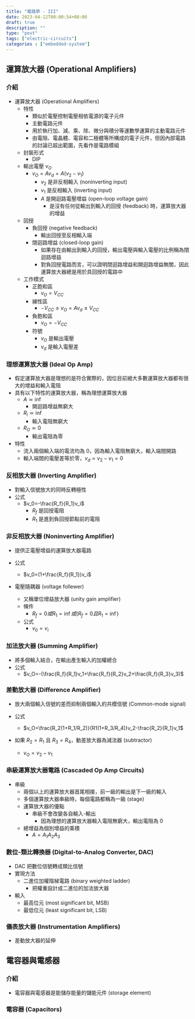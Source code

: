 ```yaml
---
title: "電路學 - III"
date: 2023-04-12T00:00:54+08:00
draft: true
description: ""
type: "post"
tags: ["electric-circuits"]
categories : ["embedded-system"]
---
```


## 運算放大器 (Operational Amplifiers)

### 介紹
- 運算放大器 (Operational Amplifiers)
    - 特性
        - 類似於電壓控制電壓相依電源的電子元件
        - 主動電路元件
        - 用於執行加、減、乘、除、微分與積分等運數學運算的主動電路元件
        - 由電阻、電晶體、電容和二極體等所構成的電子元件，但因內部電路的討論已超出範圍，先看作是電路模組
    - 封裝形式
        - DIP
    - 輸出電壓 $v_O$
        - $v_O=Av_d=A(v_2-v_1)$
            - $v_2$ 是非反相輸入 (noninverting input)
            - $v_1$ 是反相輸入  (inverting input)
            - $A$ 是開迴路電壓增益 (open-loop voltage gain)
                - 是沒有任何從輸出到輸入的回授 (feedback) 時，運算放大器的增益
    - 回授
        - 負回授 (negative feedback)
            - 輸出回授至反相輸入端
        - 閉迴路增益 (closed-loop gain)
            - 如果存在由輸出到輸入的回授，輸出電壓與輸入電壓的比例稱為閉迴路增益
            - 對負回授電路而言，可以證明閉迴路增益和開迴路增益無關，因此運算放大器總是用於具回授的電路中
    - 工作模式
        - 正飽和區
            - $v_O=V_{CC}$
        - 線性區
            - $-V_{CC} \leq v_O = Av_d \leq V_{CC}$
        - 負飽和區
            - $v_O=-V_{CC}$
        - 符號
            - $v_O$ 是輸出電壓
            - $v_d$ 是輸入電壓差

### 理想運算放大器 (Ideal Op Amp)

- 假定運算放大器是理想的是符合實際的，因位目前絕大多數運算放大器都有很大的增益和輸入電阻
- 具有以下特性的運算放大器，稱為理想運算放大器
    - $A \simeq \inf$
        - 開迴路增益無窮大
    - $R_i \simeq \inf$
        - 輸入電阻無窮大
    - $R_O \simeq 0$
        - 輸出電阻為零
- 特性
    - 流入兩個輸入端的電流均為 0，因為輸入電阻無窮大，輸入端間開路
    - 輸入端間的電壓差等於零，$v_d=v_2-v_1=0$

### 反相放大器 (Inverting Amplifier)
- 對輸入信號放大的同時反轉極性
- 公式
    - $v_0=-\frac{R_f}{R_1}v_i$
        - $R_f$ 是回授電阻
        - $R_1$ 是進到負回授節點前的電阻

### 非反相放大器 (Noninverting Amplifier)
- 提供正電壓增益的運算放大器電路
- 公式
    - $v_0=(1+\frac{R_f}{R_1})v_i$

- 電壓隨耦器 (voltage follewer)
    - 又稱單位增益放大器 (unity gain amplifier)
    - 條件
        - $R_f=0 或 R_1=\inf 或 (R_f=0 且 R_1=\inf)$
    - 公式
        - $v_0=v_i$

### 加法放大器 (Summing Amplifier)
- 將多個輸入結合，在輸出產生輸入的加權總合
- 公式
    - $v_O=-(\frac{R_f}{R_1}v_1+\frac{R_f}{R_2}v_2+\frac{R_f}{R_3}v_3)$

### 差動放大器 (Difference Amplifier)
- 放大兩個輸入信號的差而抑制兩個輸入的共模信號 (Common-mode signal)
- 公式
    - $v_O=\frac{R_2(1+R_1/R_2)}{R1(1+R_3/R_4)}v_2-\frac{R_2}{R_1}v_1$

- 如果 $R_2=R_1$ 且 $R_3=R_4$，動差放大器為減法器 (subtractor)
    - $v_O=v_2-v_1$

### 串級運算放大器電路 (Cascaded Op Amp Circuits)
- 串級
    - 兩個以上的運算放大器首尾相接，前一級的輸出是下一級的輸入
    - 多個運算放大器串級時，每個電路都稱為一級 (stage)
    - 運算放大器的優點
        - 串級不會改變各自輸入-輸出
            - 因為理想的運算放大器輸入電阻無窮大，輸出電阻為 0
    - 總增益為個別增益的乘積
        - $A=A_1A_2A_3$

### 數位-類比轉換器 (Digital-to-Analog Converter, DAC)
- DAC 把數位信號轉成類比信號
- 實現方法
    - 二進位加權階梯電路 (binary weighted ladder)
        - 把權重設計成二進位的加法放大器
- 輸入
    - 最高位元 (most significant bit, MSB)
    - 最低位元 (least significant bit, LSB)

### 儀表放大器 (Instrumentation Amplifiers)
- 差動放大器的延伸

## 電容器與電感器

### 介紹
- 電容器與電感器是能儲存能量的儲能元件 (storage element)

### 電容器 (Capacitors)

